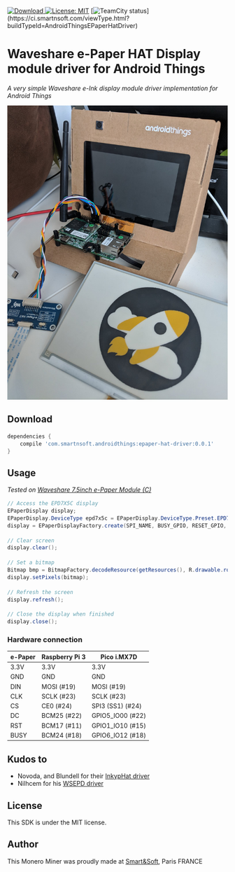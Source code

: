 [ ![Download](https://api.bintray.com/packages/smartnsoft/maven/epaper-hat-driver/images/download.svg) ](https://bintray.com/smartnsoft/maven/epaper-hat-driver/_latestVersion)
[![License: MIT](https://img.shields.io/badge/License-MIT-yellow.svg)](https://opensource.org/licenses/MIT)
[![TeamCity status](https://ci.smartnsoft.com/app/rest/builds/buildType(id:AndroidThingsEPaperHatDriver)/statusIcon)](https://ci.smartnsoft.com/viewType.html?buildTypeId=AndroidThingsEPaperHatDriver)

# Waveshare e-Paper HAT Display module driver for Android Things

*A very simple Waveshare e-Ink display module driver implementation for Android Things*  

![Preview](assets/preview.jpg "Preview")  

## Download

```groovy
dependencies {
    compile 'com.smartnsoft.androidthings:epaper-hat-driver:0.0.1'
}
```

## Usage

*Tested on [Waveshare 7.5inch e-Paper Module (C)][module_wiki]*

```java
// Access the EPD7X5C display
EPaperDisplay display;
EPaperDisplay.DeviceType epd7x5c = EPaperDisplay.DeviceType.Preset.EPD7X5C.deviceType;
display = EPaperDisplayFactory.create(SPI_NAME, BUSY_GPIO, RESET_GPIO, DC_GPIO, epd7x5c, Orientation.PORTRAIT);

// Clear screen
display.clear();

// Set a bitmap
Bitmap bmp = BitmapFactory.decodeResource(getResources(), R.drawable.rocket);
display.setPixels(bitmap);

// Refresh the screen
display.refresh();

// Close the display when finished
display.close();
```

### Hardware connection

| e-Paper | Raspberry Pi 3 |    Pico i.MX7D    |
| ------- | -------------- | ----------------- |
| 3.3V    | 3.3V           | 3.3V              |
| GND     | GND            | GND               |
| DIN     | MOSI (#19)     | MOSI (#19)        |
| CLK     | SCLK (#23)     | SCLK (#23)        |
| CS      | CE0 (#24)      | SPI3 (SS1) (#24)  |
| DC      | BCM25 (#22)    | GPIO5_IO00 (#22)  |
| RST     | BCM17 (#11)    | GPIO1_IO10 (#15)  |
| BUSY    | BCM24 (#18)    | GPIO6_IO12 (#18)  |

## Kudos to

* Novoda, and Blundell for their [InkypHat driver][inkyphat]
* Nilhcem for his [WSEPD driver][wsepd]

## License

This SDK is under the MIT license.

## Author

This Monero Miner was proudly made at [Smart&Soft](https://smartnsoft.com/), Paris FRANCE


[module_wiki]: https://www.waveshare.com/wiki/7.5inch_e-Paper_HAT_(B)
[inkyphat]: https://www.novoda.com/blog/porting-a-python-library-to-android-things-the-inkyphat/
[wsepd]: https://github.com/Nilhcem/wsepd-androidthings
